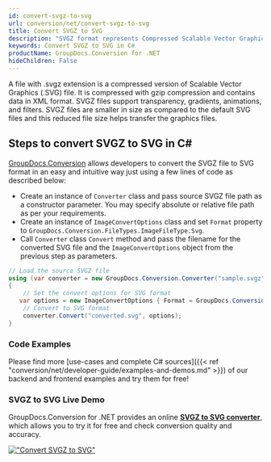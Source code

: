 ```yaml
---
id: convert-svgz-to-svg
url: conversion/net/convert-svgz-to-svg
title: Convert SVGZ to SVG
description: "SVGZ format represents Compressed Scalable Vector Graphics File with .svgz extension. Learn how to convert SVGZ to SVG file programmatically in C# language using GroupDocs.Conversion for .NET library."
keywords: Convert SVGZ to SVG in C#
productName: GroupDocs.Conversion for .NET
hideChildren: False
---
```


A file with .svgz extension is a compressed version of Scalable Vector Graphics (.SVG) file. It is compressed with gzip compression and contains data in XML format. SVGZ files support transparency, gradients, animations, and filters. SVGZ files are smaller in size as compared to the default SVG files and this reduced file size helps transfer the graphics files.

## Steps to convert SVGZ to SVG in C#

[GroupDocs.Conversion](https://products.groupdocs.com/conversion/net) allows developers to convert the SVGZ file to SVG format in an easy and intuitive way just using a few lines of code as described below:

* Create an instance of `Converter` class and pass source SVGZ file path as a constructor parameter. You may specify absolute or relative file path as per your requirements. 
* Create an instance of `ImageConvertOptions` class and set `Format` property to `GroupDocs.Conversion.FileTypes.ImageFileType.Svg`.
* Call `Converter` class `Convert` method and pass the filename for the converted SVG file and the `ImageConvertOptions` object from the previous step as parameters.

```csharp
// Load the source SVGZ file
using (var converter = new GroupDocs.Conversion.Converter("sample.svgz"))
{
    // Set the convert options for SVG format
   var options = new ImageConvertOptions { Format = GroupDocs.Conversion.FileTypes.ImageFileType.Svg };
    // Convert to SVG format
    converter.Convert("converted.svg", options);
}
```

### Code Examples

Please find more [use-cases and complete C# sources]({{< ref "conversion/net/developer-guide/examples-and-demos.md" >}}) of our backend and frontend examples and try them for free!

### SVGZ to SVG Live Demo

GroupDocs.Conversion for .NET provides an online [**SVGZ to SVG converter**](https://products.groupdocs.app/conversion/svgz-to-svg), which allows you to try it for free and check conversion quality and accuracy.

[!["Convert SVGZ to SVG"](conversion/net/images/convert-to-svg/convert-svgz-to-svg.png)](https://products.groupdocs.app/conversion/svgz-to-svg)